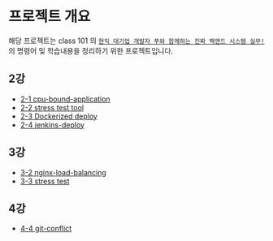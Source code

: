 # 프로젝트 개요
해당 프로젝트는 class 101 의 
[`현직 대기업 개발자 푸와 함께하는 진짜 백엔드 시스템 실무!`](https://class101.net/products/T6HT0bUDKIH1V5i3Ji2M) 
의 명령어 및 학습내용을 정리하기 위한 프로젝트입니다.


<h2>2강</h2>

- [ 2-1 cpu-bound-application](./cpu-bound-application)
- [ 2-2 stress test tool](./artillery-scripts)
- [ 2-3 Dockerized deploy](./dockerized-deploy)
- [ 2-4 jenkins-deploy](./jenkins-deploy)

<h2>3강</h2>

- [ 3-2 nginx-load-balancing ](./nginx-load-balancing)
- [ 3-3 stress test ](./artillery-scripts2)

<h2>4강</h2>

- [ 4-4 git-conflict](./git-conflict)